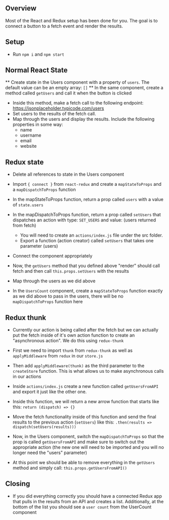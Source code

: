 ## Overview
Most of the React and Redux setup has been done for you. The goal is to connect a button to a fetch event and render the results.

## Setup
* Run `npm i` and `npm start`

## Normal React State
** Create state in the Users component with a property of `users`. The default value can be an empty array: `[]`
** In the same component, create a method called `getUsers` and call it when the button is clicked
* Inside this method, make a fetch call to the following endpoint:
  https://jsonplaceholder.typicode.com/users
* Set users to the results of the fetch call. 
* Map through the users and display the results. Include the following properties in some way:
  * name
  * username
  * email
  * website

## Redux state
* Delete all references to state in the Users component
* Import `{ connect }` from `react-redux` and create a `mapStateToProps` and a `mapDispatchToProps` function
* In the mapStateToProps function, return a prop called `users` with a value of `state.users`
* In the mapDispatchToProps function, return a prop called `setUsers` that dispatches an action with type: `SET_USERS` and value: (users returned from fetch)
  * You will need to create an `actions/index.js` file under the src folder. 
  * Export a function (action creator) called `setUsers` that takes one parameter (users)
* Connect the component appropriately 
* Now, the `getUsers` method that you defined above "render" should call fetch and then call `this.props.setUsers` with the results
* Map through the users as we did above

* In the `UsersCount` component, create a `mapStateToProps` function exactly as we did above to pass in the users, there will be no `mapDispatchToProps` function here

## Redux thunk
* Currently our action is being called after the fetch but we can actually put the fetch inside of it's own action function to create an "asynchronous action". We do this using `redux-thunk`

* First we need to import `thunk` from `redux-thunk` as well as `applyMiddleware` from `redux` in our `store.js`

* Then add `applyMiddleware(thunk)` as the third parameter to the `createStore` function. This is what allows us to make asynchronous calls in our actions

* Inside `actions/index.js` create a new function called `getUsersFromAPI` and export it just like the other one.

* Inside this function, we will return a new arrow function that starts like this: `return (dispatch) => {}`

* Move the fetch functionality inside of this function and send the final results to the previous action (`setUsers`) like this: `.then(results => dispatch(setUsers(results)))`

* Now, in the Users component, switch the `mapDispatchToProps` so that the prop is called `getUsersFromAPI` and make sure to switch out the appropriate action (the new one will need to be imported and you will no longer need the "users" parameter)

* At this point we should be able to remove everything in the `getUsers` method and simply call: `this.props.getUsersFromAPI()`

## Closing
* If you did everything correctly you should have a connected Redux app that pulls in the results from an API and creates a list. Additionally, at the bottom of the list you should see a `user count` from the UserCount component
